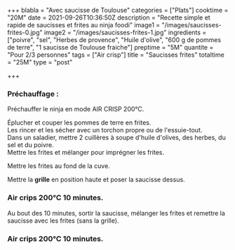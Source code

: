 +++
blabla = "Avec saucisse de Toulouse"
categories = ["Plats"]
cooktime = "20M"
date = 2021-09-26T10:36:50Z
description = "Recette simple et rapide de saucisses et frites au ninja foodi"
image1 = "/images/saucisses-frites-0.jpg"
image2 = "/images/saucisses-frites-1.jpg"
ingredients = ["poivre", "sel", "Herbes de provence", "Huile d'olive", "600 g de pommes de terre", "1 saucisse de Toulouse fraiche"]
preptime = "5M"
quantite = "Pour 2/3 personnes"
tags = ["Air crisp"]
title = "Saucisses frites"
totaltime = "25M"
type = "post"

+++
### Préchauffage : 

Préchauffer le ninja en mode AIR CRISP 200°C.

Éplucher et couper les pommes de terre en frites.  
Les rincer et les sécher avec un torchon propre ou de l'essuie-tout.  
Dans un saladier, mettre 2 cuillères à soupe d'huile d'olives, des herbes, du sel et du poivre.  
Mettre les frites et mélanger pour imprégner les frites.

Mettre les frites au fond de la cuve.

Mettre la **grille** en position haute et poser la saucisse dessus.

### Air crips 200°C 10 minutes.

Au bout des 10 minutes, sortir la saucisse, mélanger les frites et remettre la saucisse avec les frites (sans la grille).

### Air crips 200°C 10 minutes.